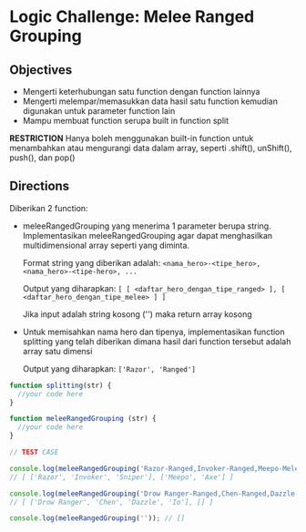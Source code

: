 # Logic Challenge: Melee Ranged Grouping

## Objectives
- Mengerti keterhubungan satu function dengan function lainnya
- Mengerti melempar/memasukkan data hasil satu function kemudian digunakan untuk parameter function lain
- Mampu membuat function serupa built in function split

**RESTRICTION**
Hanya boleh menggunakan built-in function untuk menambahkan atau mengurangi data dalam array, seperti .shift(), unShift(), push(), dan pop()

## Directions


Diberikan 2 function:

- meleeRangedGrouping yang menerima 1 parameter berupa string.  Implementasikan meleeRangedGrouping agar dapat menghasilkan multidimensional array seperti yang diminta.

  Format string yang diberikan adalah:
`<nama_hero>-<tipe_hero>,<nama_hero>-<tipe-hero>, ...`

  Output yang diharapkan:
`[ [ <daftar_hero_dengan_tipe_ranged> ], [ <daftar_hero_dengan_tipe_melee> ] ]`

  Jika input adalah string kosong ('') maka return array kosong

- Untuk memisahkan nama hero dan tipenya, implementasikan function splitting yang telah diberikan dimana hasil dari function tersebut adalah array satu dimensi

  Output yang diharapkan:
  `['Razor', 'Ranged']`


```JavaScript
function splitting(str) {
  //your code here
}

function meleeRangedGrouping (str) {
  //your code here
}

// TEST CASE

console.log(meleeRangedGrouping('Razor-Ranged,Invoker-Ranged,Meepo-Melee,Axe-Melee,Sniper-Ranged'));
// [ ['Razor', 'Invoker', 'Sniper'], ['Meepo', 'Axe'] ]

console.log(meleeRangedGrouping('Drow Ranger-Ranged,Chen-Ranged,Dazzle-Ranged,Io-Ranged'));
// [ ['Drow Ranger', 'Chen', 'Dazzle', 'Io'], [] ]

console.log(meleeRangedGrouping('')); // []
```